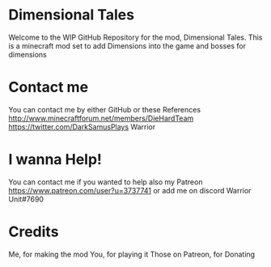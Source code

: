 # Dimensional Tales
Welcome to the WIP GitHub Repository for the mod, Dimensional Tales. This is a minecraft mod set to add Dimensions into the game and bosses for dimensions

# Contact me
You can contact me by either GitHub or these References
http://www.minecraftforum.net/members/DieHardTeam
https://twitter.com/DarkSamusPlays
Warrior 

# I wanna Help!
You can contact me if you wanted to help also my Patreon
https://www.patreon.com/user?u=3737741 or add me on discord Warrior Unit#7690

# Credits
Me, for making the mod
You, for playing it
Those on Patreon, for Donating
